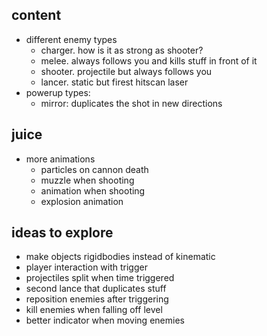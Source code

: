 ## content
- different enemy types
  - charger. how is it as strong as shooter?
  - melee. always follows you and kills stuff in front of it
  - shooter. projectile but always follows you
  - lancer. static but firest hitscan laser
- powerup types:
  - mirror: duplicates the shot in new directions

## juice
- more animations
  - particles on cannon death
  - muzzle when shooting
  - animation when shooting
  - explosion animation

## ideas to explore
- make objects rigidbodies instead of kinematic
- player interaction with trigger
- projectiles split when time triggered
- second lance that duplicates stuff
- reposition enemies after triggering
- kill enemies when falling off level
- better indicator when moving enemies